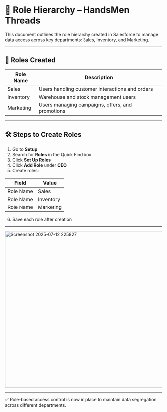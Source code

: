 # 🧱 Role Hierarchy – HandsMen Threads

This document outlines the role hierarchy created in Salesforce to manage data access across key departments: Sales, Inventory, and Marketing.

---

## 📘 Roles Created

| Role Name | Description |
|-----------|-------------|
| Sales     | Users handling customer interactions and orders |
| Inventory | Warehouse and stock management users |
| Marketing | Users managing campaigns, offers, and promotions |

---

## 🛠️ Steps to Create Roles

1. Go to **Setup**
2. Search for **Roles** in the Quick Find box
3. Click **Set Up Roles**
4. Click **Add Role** under **CEO**
5. Create roles:

| Field           | Value           |
|----------------|-----------------|
| Role Name      | Sales           |
| Role Name      | Inventory       |
| Role Name      | Marketing       |

6. Save each role after creation

---

<img width="717" height="503" alt="Screenshot 2025-07-12 225827" src="https://github.com/user-attachments/assets/bfd0c8d9-5399-42e4-923b-3bf03240a06f" />

---

✅ Role-based access control is now in place to maintain data segregation across different departments.
